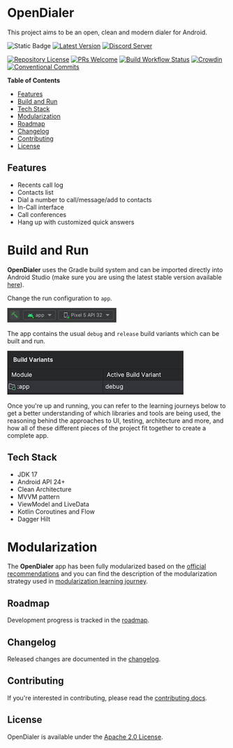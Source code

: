 # OpenDialer

This project aims to be an open, clean and modern dialer for Android.

![Static Badge](https://img.shields.io/badge/24%2B-brightgreen?logo=android&label=API)
[![Latest Version](https://img.shields.io/github/v/release/oxcened/opendialer)](https://github.com/oxcened/opendialer/releases)
[![Discord Server](https://dcbadge.vercel.app/api/server/hKXzFFMTFN?style=flat)](https://discord.gg/hKXzFFMTFN)

[![Repository License](https://img.shields.io/github/license/oxcened/opendialer)](./LICENSE)
[![PRs Welcome](https://img.shields.io/badge/PRs-welcome-brightgreen)](./CONTRIBUTING.md)
[![Build Workflow Status](https://img.shields.io/github/actions/workflow/status/oxcened/opendialer/android.yml)](https://github.com/oxcened/opendialer/actions)
[![Crowdin](https://badges.crowdin.net/opendialer/localized.svg)](https://crowdin.com/project/opendialer)
[![Conventional Commits](https://img.shields.io/badge/Conventional%20Commits-1.0.0-%23FE5196?logo=conventionalcommits&logoColor=white)](https://conventionalcommits.org)

**Table of Contents**

- [Features](#features)
- [Build and Run](#build-and-run)
- [Tech Stack](#tech-stack)
- [Modularization](#modularization)
- [Roadmap](#roadmap)
- [Changelog](#changelog)
- [Contributing](#contributing)
- [License](#license)

## Features

- Recents call log
- Contacts list
- Dial a number to call/message/add to contacts
- In-Call interface
- Call conferences
- Hang up with customized quick answers

# Build and Run

**OpenDialer** uses the Gradle build system and can be imported directly into Android Studio (make sure you are using the latest stable version available [here](https://developer.android.com/studio)). 

Change the run configuration to `app`.

![image](./.github/images/android_studio_build.png)

The app contains the usual `debug` and `release` build variants which can be built and run. 

![image](./.github/images/android_studio_build_variant.png)

Once you're up and running, you can refer to the learning journeys below to get a better
understanding of which libraries and tools are being used, the reasoning behind the approaches to
UI, testing, architecture and more, and how all of these different pieces of the project fit
together to create a complete app.

## Tech Stack

- JDK 17
- Android API 24+
- Clean Architecture
- MVVM pattern
- ViewModel and LiveData
- Kotlin Coroutines and Flow
- Dagger Hilt

# Modularization

The **OpenDialer** app has been fully modularized based on the [official recommendations](https://developer.android.com/topic/modularization/patterns) and you can find the
description of the modularization strategy used in
[modularization learning journey](./docs/ModularizationLearningJourney.md).

## Roadmap

Development progress is tracked in the [roadmap](https://github.com/users/oxcened/projects/3).

## Changelog

Released changes are documented in the [changelog](./CHANGELOG.md).

## Contributing

If you're interested in contributing, please read the [contributing docs](./CONTRIBUTING.md).

## License

OpenDialer is available under the [Apache 2.0 License](./LICENSE).
